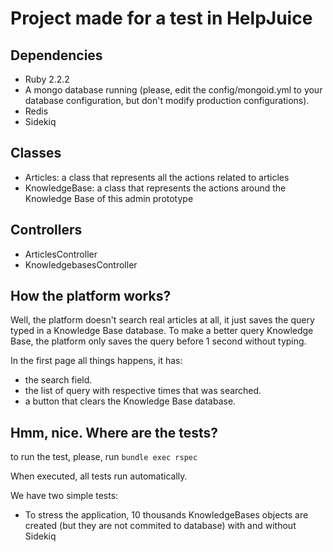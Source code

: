 # Project made for a test in HelpJuice

## Dependencies
* Ruby 2.2.2
* A mongo database running (please, edit the config/mongoid.yml to your database configuration, but don't modify production configurations).
* Redis
* Sidekiq

## Classes
* Articles: a class that represents all the actions related to articles
* KnowledgeBase: a class that represents the actions around the Knowledge Base of this admin prototype

## Controllers
* ArticlesController
* KnowledgebasesController

## How the platform works?
Well, the platform doesn't search real articles at all, it just saves the query typed in a Knowledge Base database. To make a better query Knowledge Base, the platform only saves the query before 1 second without typing.

In the first page all things happens, it has:
* the search field.
* the list of query with respective times that was searched.
* a button that clears the Knowledge Base database.

## Hmm, nice. Where are the tests?
to run the test, please, run ``` bundle exec rspec ```

When executed, all tests run automatically.

We have two simple tests:
* To stress the application, 10 thousands KnowledgeBases objects are created (but they are not commited to database) with and without Sidekiq
